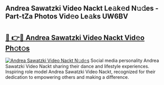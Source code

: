 ## Andrea Sawatzki Video Nackt Le𝚊k𝚎d N𝚞𝚍es - Part-tZa Photos Vid𝚎o Le𝚊ks UW6BV

# <h2><a href="http://fb7xagy.evod.top/?m=Andrea+Sawatzki+Video+Nackt">🔗 👉🔴 Andrea Sawatzki Video Nackt Vid𝚎o Ph𝚘t𝚘s</a></h2>

[![Andrea Sawatzki Video Nackt N𝚞d𝚎s](https://i.imgur.com/8V9OHl7.gif)](http://fb7xagy.evod.top/?m=Andrea+Sawatzki+Video+Nackt)
Social media personality Andrea Sawatzki Video Nackt sharing their dance and lifestyle experiences. Inspiring role model Andrea Sawatzki Video Nackt, recognized for their dedication to empowering others and making a difference. 
